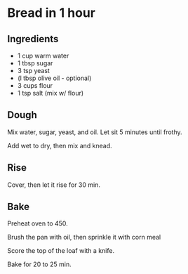 # Bread in 1 hour

## Ingredients

* 1 cup warm water
* 1 tbsp sugar
* 3 tsp yeast
* (l tbsp olive oil - optional)
* 3 cups flour
* 1 tsp salt (mix w/ flour)

## Dough

Mix water, sugar, yeast, and oil. Let sit 5 minutes until frothy.

Add wet to dry, then mix and knead.

## Rise

Cover, then let it rise for 30 min.

## Bake 

Preheat oven to 450.

Brush the pan with oil, then sprinkle it with corn meal

Score the top of the loaf with a knife.

Bake for 20 to 25 min.

